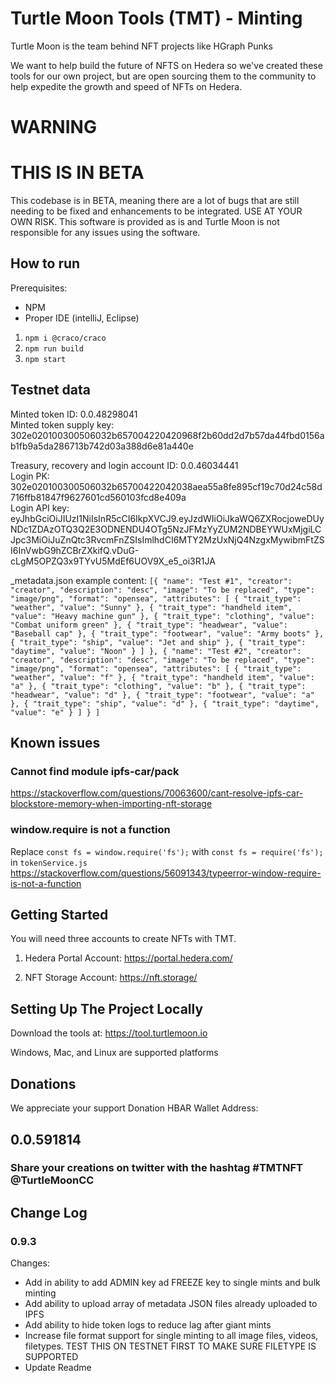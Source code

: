 # Turtle Moon Tools (TMT) - Minting

Turtle Moon is the team behind NFT projects like HGraph Punks 

We want to help build the future of NFTS on Hedera so we've created these tools for our own project, but are open sourcing them to the community to help expedite the growth and speed of NFTs on Hedera. 

# WARNING
# THIS IS IN BETA
This codebase is in BETA, meaning there are a lot of bugs that are still needing to be fixed and enhancements to be integrated. USE AT YOUR OWN RISK. This software is provided as is and Turtle Moon is not responsible for any issues using the software.


## How to run
Prerequisites: 
 - NPM
 - Proper IDE (intelliJ, Eclipse)

1. `npm i @craco/craco`
3. `npm run build`
4. `npm start`

## Testnet data
Minted token ID: 0.0.48298041<br/>
Minted token supply key: 302e020100300506032b657004220420968f2b60dd2d7b57da44fbd0156ab1fb9a5da286713b742d03a388d6e81a440e<br/>

Treasury, recovery and login account ID: 0.0.46034441<br/>
Login PK: 302e020100300506032b65700422042038aea55a8fe895cf19c70d24c58d716ffb81847f9627601cd560103fcd8e409a<br/>
Login API key: eyJhbGciOiJIUzI1NiIsInR5cCI6IkpXVCJ9.eyJzdWIiOiJkaWQ6ZXRocjoweDUyNDc1ZDAzOTQ3Q2E3ODNENDU4OTg5NzJFMzYyZUM2NDBEYWUxMjgiLCJpc3MiOiJuZnQtc3RvcmFnZSIsImlhdCI6MTY2MzUxNjQ4NzgxMywibmFtZSI6InVwbG9hZCBrZXkifQ.vDuG-cLgM5OPZQ3x9TYvU5MdEf6UOV9X_e5_oi3R1JA

_metadata.json example content:
`
[{
    "name": "Test #1",
    "creator": "creator",
    "description": "desc",
    "image": "To be replaced",
    "type": "image/png",
    "format": "opensea",
    "attributes": [
        {
            "trait_type": "weather",
            "value": "Sunny"
        },
        {
            "trait_type": "handheld item",
            "value": "Heavy machine gun"
        },
        {
            "trait_type": "clothing",
            "value": "Combat uniform green"
        },
        {
            "trait_type": "headwear",
            "value": "Baseball cap"
        },
        {
            "trait_type": "footwear",
            "value": "Army boots"
        },
        {
            "trait_type": "ship",
            "value": "Jet and ship"
        },
        {
            "trait_type": "daytime",
            "value": "Noon"
        }
    ]
},
{
    "name": "Test #2",
    "creator": "creator",
    "description": "desc",
    "image": "To be replaced",
    "type": "image/png",
    "format": "opensea",
    "attributes": [
        {
            "trait_type": "weather",
            "value": "f"
        },
        {
            "trait_type": "handheld item",
            "value": "a"
        },
        {
            "trait_type": "clothing",
            "value": "b"
        },
        {
            "trait_type": "headwear",
            "value": "d"
        },
        {
            "trait_type": "footwear",
            "value": "a"
        },
        {
            "trait_type": "ship",
            "value": "d"
        },
        {
            "trait_type": "daytime",
            "value": "e"
        }
    ]
}
]
`
## Known issues
### Cannot find module ipfs-car/pack
https://stackoverflow.com/questions/70063600/cant-resolve-ipfs-car-blockstore-memory-when-importing-nft-storage

### window.require is not a function
Replace `const fs = window.require('fs');` with `const fs = require('fs');` in `tokenService.js`
https://stackoverflow.com/questions/56091343/typeerror-window-require-is-not-a-function



## Getting Started
You will need three accounts to create NFTs with TMT.

1. Hedera Portal Account:
https://portal.hedera.com/

2. NFT Storage Account:
https://nft.storage/

## Setting Up The Project Locally

Download the tools at:
https://tool.turtlemoon.io

Windows, Mac, and Linux are supported platforms

## Donations
We appreciate your support
Donation HBAR Wallet Address:

## 0.0.591814

### Share your creations on twitter with the hashtag #TMTNFT @TurtleMoonCC

## Change Log

### 0.9.3
Changes:
- Add in ability to add ADMIN key ad FREEZE key to single mints and bulk minting
- Add ability to upload array of metadata JSON files already uploaded to IPFS
- Add ability to hide token logs to reduce lag after giant mints
- Increase file format support for single minting to all image files, videos, filetypes. TEST THIS ON TESTNET FIRST TO MAKE SURE FILETYPE IS SUPPORTED
- Update Readme
